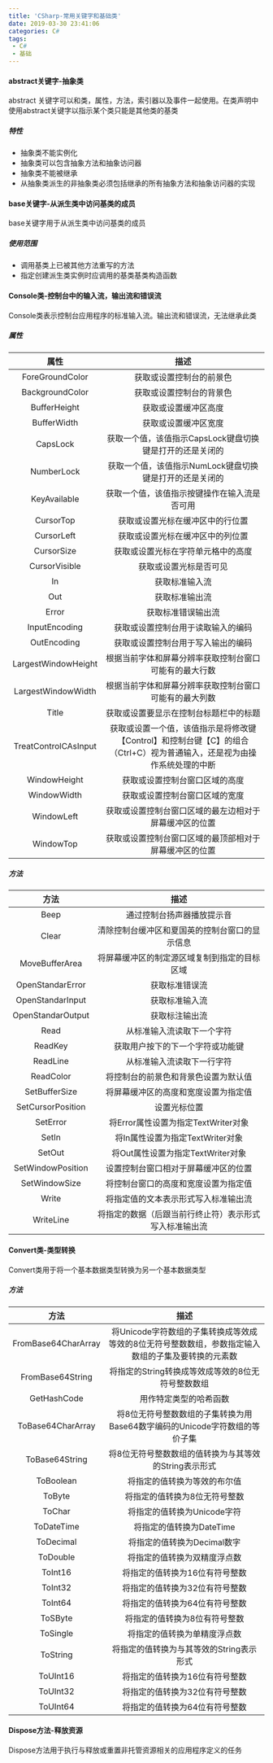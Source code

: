 ```yaml
---
title: 'CSharp-常用关键字和基础类'
date: 2019-03-30 23:41:06
categories: C#
tags:
 - C#
 - 基础
---
```

#### abstract关键字-抽象类
abstract 关键字可以和类，属性，方法，索引器以及事件一起使用。在类声明中使用abstract关键字以指示某个类只能是其他类的基类
<!--more-->
##### 特性
* 抽象类不能实例化
* 抽象类可以包含抽象方法和抽象访问器
* 抽象类不能被继承
* 从抽象类派生的非抽象类必须包括继承的所有抽象方法和抽象访问器的实现

#### base关键字-从派生类中访问基类的成员
base关键字用于从派生类中访问基类的成员
##### 使用范围
* 调用基类上已被其他方法重写的方法
* 指定创建派生类实例时应调用的基类基类构造函数

#### Console类-控制台中的输入流，输出流和错误流
Console类表示控制台应用程序的标准输入流。输出流和错误流，无法继承此类
##### 属性
| 属性 | 描述 |
| :------: | :------: |
| ForeGroundColor | 获取或设置控制台的前景色 |
| BackgroundColor | 获取或设置控制台的背景色 |
| BufferHeight | 获取或设置缓冲区高度 |
| BufferWidth | 获取或设置缓冲区宽度 |
| CapsLock | 获取一个值，该值指示CapsLock键盘切换键是打开的还是关闭的 |
| NumberLock | 获取一个值，该值指示NumLock键盘切换键是打开的还是关闭的 |
| KeyAvailable | 获取一个值，该值指示按键操作在输入流是否可用 |
| CursorTop | 获取或设置光标在缓冲区中的行位置 |
| CursorLeft | 获取或设置光标在缓冲区中的列位置 |
| CursorSize | 获取或设置光标在字符单元格中的高度 |
| CursorVisible | 获取或设置光标是否可见 |
| In | 获取标准输入流 |
| Out | 获取标准输出流 |
| Error | 获取标准错误输出流 |
| InputEncoding | 获取或设置控制台用于读取输入的编码 |
| OutEncoding | 获取或设置控制台用于写入输出的编码 |
| LargestWindowHeight | 根据当前字体和屏幕分辨率获取控制台窗口可能有的最大行数 |
| LargestWindowWidth | 根据当前字体和屏幕分辨率获取控制台窗口可能有的最大列数 |
| Title | 获取或设置要显示在控制台标题栏中的标题 |
| TreatControlCAsInput | 获取或设置一个值，该值指示是将修改键【Control】和控制台键【C】的组合（Ctrl+C）视为普通输入，还是视为由操作系统处理的中断 |
| WindowHeight | 获取或设置控制台窗口区域的高度 |
| WindowWidth | 获取或设置控制台窗口区域的宽度 |
| WindowLeft | 获取或设置控制台窗口区域的最左边相对于屏幕缓冲区的位置 |
| WindowTop | 获取或设置控制台窗口区域的最顶部相对于屏幕缓冲区的位置 |
##### 方法
| 方法 | 描述 |
| :------: | :------: |
| Beep | 通过控制台扬声器播放提示音 |
| Clear | 清除控制台缓冲区和夏国英的控制台窗口的显示信息 |
| MoveBufferArea | 将屏幕缓冲区的制定源区域复制到指定的目标区域 |
| OpenStandarError | 获取标准错误流 |
| OpenStandarInput | 获取标准输入流 |
| OpenStandarOutput | 获取标注输出流 |
| Read | 从标准输入流读取下一个字符 |
| ReadKey | 获取用户按下的下一个字符或功能键 |
| ReadLine | 从标准输入流读取下一行字符 |
| ReadColor | 将控制台的前景色和背景色设置为默认值 |
| SetBufferSize | 将屏幕缓冲区的高度和宽度设置为指定值 |
| SetCursorPosition | 设置光标位置 |
| SetError | 将Error属性设置为指定TextWriter对象 |
| SetIn | 将In属性设置为指定TextWriter对象 |
| SetOut | 将Out属性设置为指定TextWriter对象 |
| SetWindowPosition | 设置控制台窗口相对于屏幕缓冲区的位置 |
| SetWindowSize | 将控制台窗口的高度和宽度设置为指定值 |
| Write | 将指定值的文本表示形式写入标准输出流 |
| WriteLine | 将指定的数据（后跟当前行终止符）表示形式写入标准输出流 |

#### Convert类-类型转换
Convert类用于将一个基本数据类型转换为另一个基本数据类型
##### 方法
| 方法 | 描述 |
| :------: | :------: |
| FromBase64CharArray | 将Unicode字符数组的子集转换成等效成等效的8位无符号整数数组，参数指定输入数组的子集及要转换的元素数 |
| FromBase64String | 将指定的String转换成等效成等效的8位无符号整数数组 |
| GetHashCode | 用作特定类型的哈希函数 |
| ToBase64CharArray | 将8位无符号整数数组的子集转换为用Base64数字编码的Unicode字符数组的等价子集 |
| ToBase64String | 将8位无符号整数数组的值转换为与其等效的String表示形式 |
| ToBoolean | 将指定的值转换为等效的布尔值 |
| ToByte | 将指定的值转换为8位无符号整数 |
| ToChar | 将指定的值转换为Unicode字符 |
| ToDateTime | 将指定的值转换为DateTime |
| ToDecimal | 将指定的值转换为Decimal数字 |
| ToDouble | 将指定的值转换为双精度浮点数 |
| ToInt16 | 将指定的值转换为16位有符号整数 |
| ToInt32 | 将指定的值转换为32位有符号整数 |
| ToInt64 | 将指定的值转换为64位有符号整数 |
| ToSByte | 将指定的值转换为8位有符号整数 |
| ToSingle | 将指定的值转换为单精度浮点数 |
| ToString | 将指定的值转换为与其等效的String表示形式 |
| ToUInt16 | 将指定的值转换为16位有符号整数 |
| ToUInt32 | 将指定的值转换为32位有符号整数 |
| ToUInt64 | 将指定的值转换为64位有符号整数 |

#### Dispose方法-释放资源
Dispose方法用于执行与释放或重置非托管资源相关的应用程序定义的任务


